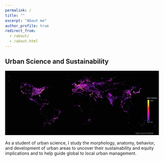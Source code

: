 ```yaml
---
permalink: /
title: ""
excerpt: "About me"
author_profile: true
redirect_from: 
  - /about/
  - /about.html
---
```


## Urban Science and Sustainability

![Screenshot](/images/Urban3.jpg)

As a student of urban science, I study the morphology, anatomy, behavior, and development of urban areas to uncover their sustainability and equity implications and to help guide global to local urban management.
